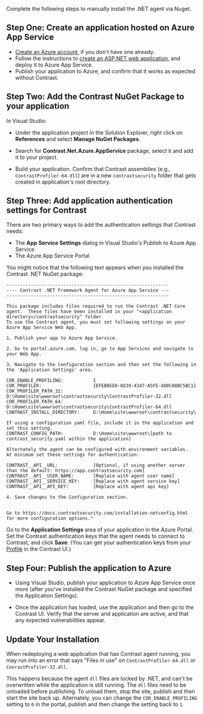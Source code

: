 <!--
title: "Installing Contrast .NET Framework agent via Nuget Azure App Service package"
description: "Guide to installing .NET Framework Agent on Azure App Service using the Nuget package"
tags: "installation configuration .Net Azure AppService site nuget visualstudio netframework"
-->

Complete the following steps to manually install the .NET agent via Nuget.

## Step One: Create an application hosted on Azure App Service

* [Create an Azure account](https://portal.azure.com/), if you don't have one already.
* Follow the instructions to [create an ASP.NET web application](https://docs.microsoft.com/en-us/azure/app-service/app-service-web-get-started-dotnet-framework), and deploy it to Azure App Service.
* Publish your application to Azure, and confirm that it works as expected without Contrast.

## Step Two: Add the Contrast NuGet Package to your application

In Visual Studio:

* Under the application project in the Solution Explorer, right click on **References** and select **Manage NuGet Packages**.

* Search for **Contrast.Net.Azure.AppService** package, select it and add it to your project.

* Build your application. Confirm that Contrast assemblies (e.g., `ContrastProfiler-64.dll`) are in a new `contrastsecurity` folder that gets created in application's root directory.

## Step Three: Add application authentication settings for Contrast

There are two primary ways to add the authentication settings that Contrast needs:

* The **App Service Settings** dialog in Visual Studio's Publish to Azure App Service
* The Azure App Service Portal

You might notice that the following text appears when you installed the Contrast .NET NuGet package:

 ```
------------------------------------------------------------
---- Contrast .NET Framework Agent for Azure App Service ---
------------------------------------------------------------

This package includes files required to run the Contrast .NET Core agent.  These files have been installed in your "<application directory>/contrastsecurity" folder
To use the Contrast agent, you must set following settings on your Azure App Service Web App.

1. Publish your app to Azure App Service.

2. Go to portal.azure.com, log in, go to App Services and navigate to your Web App.

3. Navigate to the Configuration section and then set the following in the 'Application Settings' area.

COR_ENABLE_PROFILING:			1
COR_PROFILER:					{EFEB8EE0-6D39-4347-A5FE-4D0C88BC5BC1}
COR_PROFILER_PATH_32:		    D:\Home\site\wwwroot\contrastsecurity\ContrastProfiler-32.dll
COR_PROFILER_PATH_64:			D:\Home\site\wwwroot\contrastsecurity\ContrastProfiler-64.dll
CONTRAST_INSTALL_DIRECTORY:		D:\Home\site\wwwroot\contrastsecurity\

If using a configuration yaml file, include it in the application and set this setting.
CONTRAST_CONFIG_PATH:           D:\Home\site\wwwroot\[path to contrast_security.yaml within the application]

Alternately the agent can be configured with environment variables.  At minimum set these settings for authentication:

CONTRAST__API__URL:             [Optional, if using another server than the default: https://app.contrastsecurity.com]
CONTRAST__API__USER_NAME:       [Replace with agent user name]
CONTRAST__API__SERVICE_KEY:     [Replace with agent service key]
CONTRAST__API__API_KEY:         [Replace with agent api key]

4. Save changes to the Configuration section.


Go to https://docs.contrastsecurity.com/installation-netconfig.html for more configuration options."
```

Go to the **Application Settings** area of your application in the Azure Portal. Set the Contrast authentication keys that the agent needs to connect to Contrast, and click **Save**. (You can get your authentication keys from your [Profile](user-account.html#profile) in the Contrast UI.)

## Step Four: Publish the application to Azure

* Using Visual Studio, publish your application to Azure App Service once more (after you've installed the Contrast NuGet package and specified the Application Settings).

* Once the application has loaded, use the application and then go to the Contrast UI. Verify that the server and application are active, and that any expected vulnerabilities appear.

## Update Your Installation

When redeploying a web application that has Contrast agent running, you may run into an error that says "Files in use" on `ContrastProfiler-64.dll` or `ConrastProfiler-32.dll`.

This happens because the agent `dll` files are locked by .NET, and can't be overwritten while the application is still running. The `dll` files need to be unloaded before publishing. To unload them, stop the site, publish and then start the site back up.  Alternately, you can change the `COR_ENABLE_PROFILING` setting to `0` in the portal, publish and then change the setting back to `1`.

